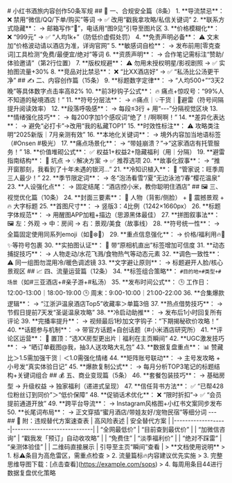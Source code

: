 \# 小红书酒旅内容创作50条军规 ## 🔐 一、合规安全篇（8条） 1. \*\*导流禁忌\*\*： ❌ 禁用“微信/QQ/下单/购买”等词 → ✅ 改用“戳我拿攻略/私信关键词” 2. \*\*联系方式隐藏\*\*： → 邮箱写作“📮”，电话用“图9见”引导至图片区 3. \*\*价格模糊化\*\*： ❌ “999元” → ✅ “人均1k+”（防低价虚假处罚） 4. \*\*免责声明必备\*\*： ⚠️ 文末加“价格波动请以酒店为准，详询官网” 5. \*\*敏感词自检\*\*： → 发布前用\[零克查词]工具检测“免费/最便宜/绝对”等词 6. \*\*资质声明\*\*： → 合作笔记需标注“赞助/体验邀请”（第2行位置） 7. \*\*版权规避\*\*： ⚠️ 勿用未授权明星/影视剧照 → ✅ 实拍图流量+30% 8. \*\*竞品对比禁忌\*\*： ❌ “比XX酒店好” → ✅ “私汤比公汤更干净” ## ✍️ 二、内容创作篇（15条） 9. \*\*标题数字定律\*\*： → “人均500+”“3天2晚”等具体数字点击率高82% 10. \*\*前3秒钩子公式\*\*： 🔥 痛点+惊叹号：“99%人不知道的秘境酒店！” 11. \*\*符号分层法\*\*： → 🔥痛点｜💡干货｜🚫避雷（符号间隔提升阅读效率） 12. \*\*段落呼吸感\*\*： → 每段≤3行 + 用“---”分隔视觉区块 13. \*\*情绪强化技巧\*\*： → 每200字加1个感叹词“绝了！/啊啊啊！” 14. \*\*差异化表达\*\*： → 避免“必打卡”→改用“我的私藏TOP1” 15. \*\*时效性标注\*\*： ⚠️ 攻略类注明“2025新版｜7月亲测有效” 16. \*\*本地化关键词\*\*： → 境外内容加当地语标签（#Onsen #极光） 17. \*\*痛点场景化\*\*： → “带娃崩溃？”→“这家酒店有托管服务！” 18. \*\*价值堆砌公式\*\*： ✅ 权益1+权益2+隐藏福利（用｜分隔） 19. \*\*避雷指南结构\*\*： 🚫 坑点 → 💡解决方案 → ✅ 推荐选项 20. \*\*故事化叙事\*\*： → “推开窗那刻，我看到了十年未遇的银河...” 21. \*\*冷知识植入\*\*： 💎 “管家说：旺季周三人最少！” 22. \*\*季节限定词\*\*： → 冬“泡汤看雪”/夏“无边泳池”/春“樱花温泉” 23. \*\*人设强化点\*\*： → 固定结尾：“酒店控小米，教你聪明住酒店” ## 🖼️ 三、视觉优化篇（10条） 24. \*\*封面三要素\*\*： 👤 人物（背影/侧脸） + 🌆 震撼景观 + 🔥 大字标题 25. \*\*首图尺寸\*\*： → 竖版3：4比例（1242×1660px） 26. \*\*标题字体规范\*\*： → 用醒图APP加粗+描边（思源黑体最佳） 27. \*\*拼图叙事法\*\*： 🖼️ 左：外观 → 中：房间 → 右：景观/美食（故事线） 28. \*\*符号统一性\*\*： → 全篇固定使用同系列emoji（如🌿❄️🌸） 29. \*\*重点信息强化\*\*： → 价格/福利用🔥💎✨等符号包裹 30. \*\*实拍图认证\*\*： 📌 带“原相机直出”标签增加可信度 31. \*\*动态捕捉技巧\*\*： → 人物走动/水花飞溅/食物热气等动态元素 32. \*\*调色一致性\*\*： ⚠️ 同一组图勿混用冷/暖色调滤镜 33. \*\*文字避让原则\*\*： → 标题避开人脸/核心景观区 ## 📈 四、流量运营篇（12条） 34. \*\*标签组合策略\*\*： `#目的地+#类型+#场景`（如#三亚酒店+#亲子游+#私汤） 35. \*\*发布时间公式\*\*： 🕒 工作日：12:00-13:00｜18:00-19:00 🕒 周末：9:00-10:00｜21:00-22:00 36. \*\*合集爆款逻辑\*\*： → “江浙沪温泉酒店Top5”收藏率＞单篇3倍 37. \*\*热点借势技巧\*\*： → 节假日提前7天发“圣诞温泉攻略” 38. \*\*冷启动助推\*\*： → 发布后1小时回复所有评论 39. \*\*完播率提升\*\*： → 视频最后1秒加文字钩子：“下期揭秘砍价攻略！” 40. \*\*话题参与机制\*\*： → 带官方话题+自创话题（#小米酒店研究所） 41. \*\*评论区运营\*\*： 💬 置顶：“选XX房型更出片｜福利在主页瞬间” 42. \*\*UGC激发技巧\*\*： → “晒订单截图@我，抽3人送攻略大礼包” 43. \*\*数据复盘重点\*\*： 📊 赞藏比＞1.5需加强干货｜＜1.0需强化情绪 44. \*\*矩阵账号联动\*\*： → 主号发攻略 + 小号发“真实体验日记” 45. \*\*爆款复制公式\*\*： → 每月分析TOP3笔记的标题结构+关键词组合 ## 💰 五、商业变现篇（5条） 46. \*\*套餐包装技巧\*\*： → 基础房型 → 升级权益 → 独家福利（递进式呈现） 47. \*\*信任背书方法\*\*： ✅ “已帮428位粉丝订到同价”＞“低价保障” 48. \*\*促销话术优化\*\*： ❌ “限时折扣”→ ✅ “会员提前通道开放” 49. \*\*跨平台导流\*\*： → Instagram风格图+小红书文案同步发布 50. \*\*长尾词布局\*\*： → 正文穿插“蜜月酒店/带娃友好/宠物民宿”等细分词 --- ## 📌 附：违规替代方案速查表 | 高风险表述 | 安全替代方案 | |-------------------|-----------------------------| | “全网最低价” | “目前查到最优价” | | “加微信咨询” | “戳我发「预订」自动收攻略” | | “免费住” | “淡季福利价” | | “绝对不踩雷” | “亲测体验佳” | | 二维码直接展示 | 引导至主页“瞬间”查看 | > \*\*文档使用说明\*\* > 1. 标⚠️条目为高危雷区，需重点检查 > 2. 流量篇标🔥内容建议优先实施 > 3. 完整思维导图下载：\[点击查看](https://example.com/sops) > 4. 每周用条目44进行数据复盘优化策略

